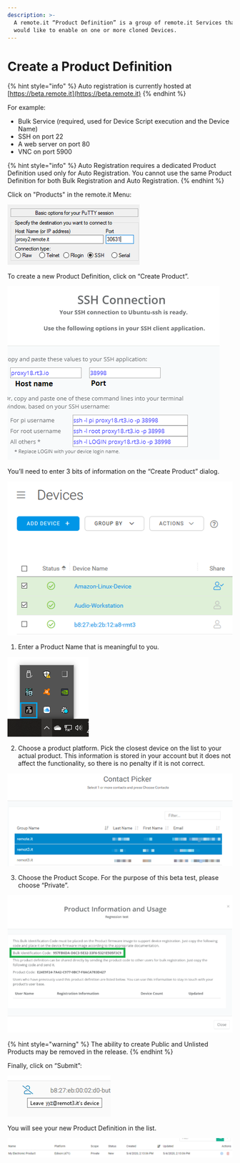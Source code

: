 ```yaml
---
description: >-
  A remote.it “Product Definition” is a group of remote.it Services that you
  would like to enable on one or more cloned Devices.
---
```


# Create a Product Definition

{% hint style="info" %}
Auto registration is currently hosted at [https://beta.remote.it](https://beta.remote.it)
{% endhint %}

For example:

* Bulk Service \(required, used for Device Script execution and the Device Name\)
* SSH on port 22
* A web server on port 80
* VNC on port 5900

{% hint style="info" %}
Auto Registration requires a dedicated Product Definition used only for Auto Registration. You cannot use the same Product Definition for both Bulk Registration and Auto Registration.
{% endhint %}

Click on "Products" in the remote.it Menu:

![](../../.gitbook/assets/image%20%28138%29.png)

To create a new Product Definition, click on “Create Product”.

![](../../.gitbook/assets/image%20%28215%29.png)

You’ll need to enter 3 bits of information on the “Create Product” dialog.

![](../../.gitbook/assets/image%20%28246%29.png)

1. Enter a Product Name that is meaningful to you.

![](../../.gitbook/assets/image%20%28462%29.png)

2. Choose a product platform.  Pick the closest device on the list to your actual product.  This information is stored in your account but it does not affect the functionality, so there is no penalty if it is not correct.

![](../../.gitbook/assets/image%20%28218%29.png)

3. Choose the Product Scope.  For the purpose of this beta test, please choose “Private”.

![](../../.gitbook/assets/image%20%28261%29.png)

{% hint style="warning" %}
The ability to create Public and Unlisted Products may be removed in the release.
{% endhint %}

Finally, click on “Submit”:

![](../../.gitbook/assets/image%20%28198%29.png)

You will see your new Product Definition in the list.

![](../../.gitbook/assets/image%20%28516%29.png)

